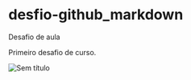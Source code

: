 # desfio-github_markdown
Desafio de aula

Primeiro desafio de curso.

![Sem título](https://github.com/user-attachments/assets/6ce1f3b1-fe16-4cad-96f8-f430ea502bf2)
